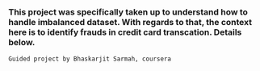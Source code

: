 ### This project was specifically taken up to understand how to handle imbalanced dataset. With regards to that, the context here is to identify frauds in credit card transcation. Details below.
`Guided project by Bhaskarjit Sarmah, coursera`
